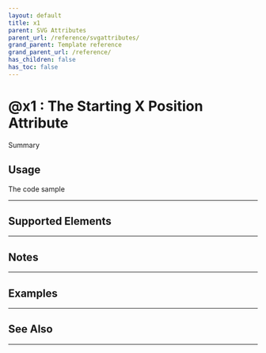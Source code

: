 ```yaml
---
layout: default
title: x1
parent: SVG Attributes
parent_url: /reference/svgattributes/
grand_parent: Template reference
grand_parent_url: /reference/
has_children: false
has_toc: false
---
```


# @x1 : The Starting X Position Attribute

Summary

## Usage

 The code sample

---

## Supported Elements


---

## Notes


---

## Examples


---


## See Also


---

